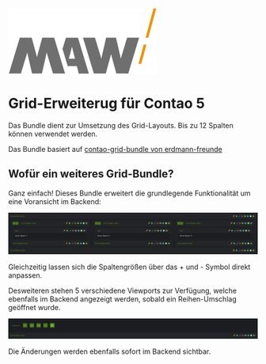 ![Logo von maniax-at-work.de](docs/logo.png?raw=true)

# Grid-Erweiterug für Contao 5
Das Bundle dient zur Umsetzung des Grid-Layouts. Bis zu 12 Spalten können verwendet werden.

Das Bundle basiert auf [contao-grid-bundle von erdmann-freunde](https://github.com/erdmannfreunde/contao-grid-bundle)

## Wofür ein weiteres Grid-Bundle?
Ganz einfach! Dieses Bundle erweitert die grundlegende Funktionalität um eine Voransicht im Backend:

![Ansicht der Spalten](docs/spaltenansicht.png?raw=true)

Gleichzeitig lassen sich die Spaltengrößen über das + und - Symbol direkt anpassen.

Desweiteren stehen 5 verschiedene Viewports zur Verfügung, welche ebenfalls im Backend angezeigt werden, sobald ein Reihen-Umschlag geöffnet wurde.

![Buttons zum Wehcseln des Viewports](docs/viewports.png?raw=true)

Die Änderungen werden ebenfalls sofort im Backend sichtbar.
